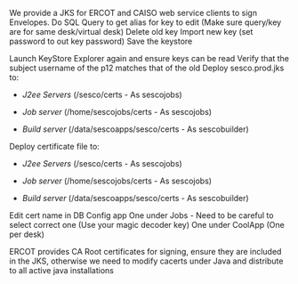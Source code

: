 We provide a JKS for ERCOT and CAISO web service clients to sign Envelopes.
Do SQL Query to get alias for key to edit (Make sure query/key are for same desk/virtual desk)
Delete old key
Import new key (set password to out key password)
Save the keystore
    
Launch KeyStore Explorer again and ensure keys can be read
Verify that the subject username of the p12 matches that of the old
Deploy sesco.prod.jks to:

  * _J2ee Servers_ (/sesco/certs - As sescojobs)

  * _Job server_ (/home/sescojobs/certs - As sescojobs)

  * _Build server_ (/data/sescoapps/sesco/certs - As sescobuilder)

Deploy certificate file to:

  * _J2ee Servers_ (/sesco/certs - As sescojobs)

  * _Job server_ (/home/sescojobs/certs - As sescojobs)

  * _Build server_ (/data/sescoapps/sesco/certs - As sescobuilder)


Edit cert name in DB Config app
One under Jobs - Need to be careful to select correct one (Use your magic decoder key)
One under CoolApp (One per desk) 

ERCOT provides CA Root certificates for signing, ensure they are included in the JKS, otherwise we need to modify cacerts under Java and distribute to all active java installations

